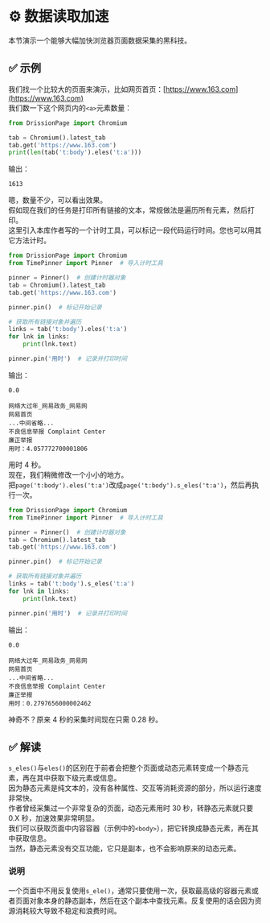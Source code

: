 # ⚙️ 数据读取加速

本节演示一个能够大幅加快浏览器页面数据采集的黑科技。

## ✅️️ 示例

我们找一个比较大的页面来演示，比如网页首页：[https://www.163.com](https://www.163.com)  
我们数一下这个网页内的`<a>`元素数量：

```python
from DrissionPage import Chromium

tab = Chromium().latest_tab
tab.get('https://www.163.com')
print(len(tab('t:body').eles('t:a')))
```

输出：
```
1613
```

嗯，数量不少，可以看出效果。  
假如现在我们的任务是打印所有链接的文本，常规做法是遍历所有元素，然后打印。  
这里引入本库作者写的一个计时工具，可以标记一段代码运行时间。您也可以用其它方法计时。

```python
from DrissionPage import Chromium
from TimePinner import Pinner  # 导入计时工具

pinner = Pinner()  # 创建计时器对象
tab = Chromium().latest_tab
tab.get('https://www.163.com')

pinner.pin()  # 标记开始记录

# 获取所有链接对象并遍历
links = tab('t:body').eles('t:a')
for lnk in links:
    print(lnk.text)

pinner.pin('用时')  # 记录并打印时间
```

输出：
```
0.0

网络大过年_网易政务_网易网
网易首页
...中间省略...
不良信息举报 Complaint Center
廉正举报
用时：4.057772700001806
```

用时 4 秒。  
现在，我们稍微修改一个小小的地方。  
把`page('t:body').eles('t:a')`改成`page('t:body').s_eles('t:a')`，然后再执行一次。

```python
from DrissionPage import Chromium
from TimePinner import Pinner  # 导入计时工具

pinner = Pinner()  # 创建计时器对象
tab = Chromium().latest_tab
tab.get('https://www.163.com')

pinner.pin()  # 标记开始记录

# 获取所有链接对象并遍历
links = tab('t:body').s_eles('t:a')
for lnk in links:
    print(lnk.text)

pinner.pin('用时')  # 记录并打印时间
```

输出：
```
0.0

网络大过年_网易政务_网易网
网易首页
...中间省略...
不良信息举报 Complaint Center
廉正举报
用时：0.2797656000002462
```

神奇不？原来 4 秒的采集时间现在只需 0.28 秒。

## ✅️️ 解读

`s_eles()`与`eles()`的区别在于前者会把整个页面或动态元素转变成一个静态元素，再在其中获取下级元素或信息。  
因为静态元素是纯文本的，没有各种属性、交互等消耗资源的部分，所以运行速度非常快。  
作者曾经采集过一个非常复杂的页面，动态元素用时 30 秒，转静态元素就只要 0.X 秒，加速效果非常明显。  
我们可以获取页面中内容容器（示例中的`<body>`），把它转换成静态元素，再在其中获取信息。  
当然，静态元素没有交互功能，它只是副本，也不会影响原来的动态元素。

### 说明

一个页面中不用反复使用`s_ele()`，通常只要使用一次，获取最高级的容器元素或者页面对象本身的静态副本，然后在这个副本中查找元素。反复使用的话会因为资源消耗较大导致不稳定和浪费时间。
```